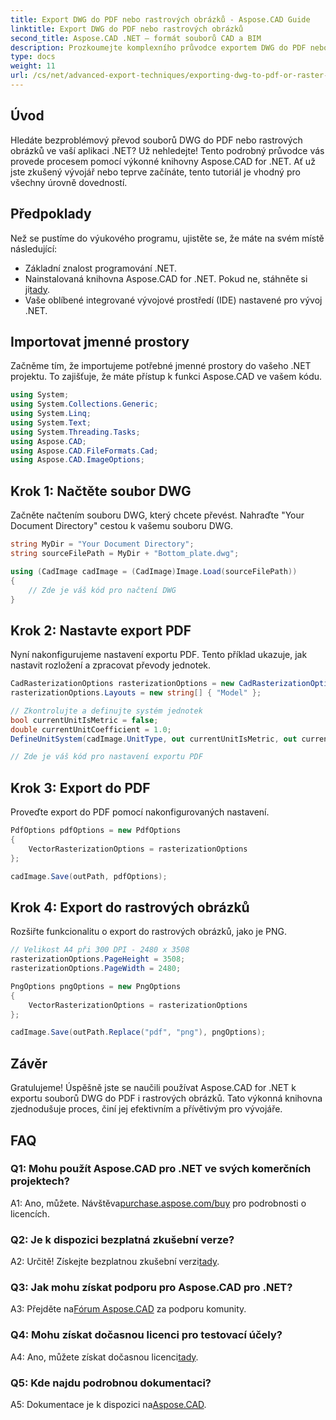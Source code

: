 ```yaml
---
title: Export DWG do PDF nebo rastrových obrázků - Aspose.CAD Guide
linktitle: Export DWG do PDF nebo rastrových obrázků
second_title: Aspose.CAD .NET – formát souborů CAD a BIM
description: Prozkoumejte komplexního průvodce exportem DWG do PDF nebo rastrových obrázků pomocí Aspose.CAD for .NET. Naučte se kroky, předpoklady a získejte praktické zkušenosti s touto výkonnou knihovnou.
type: docs
weight: 11
url: /cs/net/advanced-export-techniques/exporting-dwg-to-pdf-or-raster-images/
---
```

## Úvod

Hledáte bezproblémový převod souborů DWG do PDF nebo rastrových obrázků ve vaší aplikaci .NET? Už nehledejte! Tento podrobný průvodce vás provede procesem pomocí výkonné knihovny Aspose.CAD for .NET. Ať už jste zkušený vývojář nebo teprve začínáte, tento tutoriál je vhodný pro všechny úrovně dovedností.

## Předpoklady

Než se pustíme do výukového programu, ujistěte se, že máte na svém místě následující:

- Základní znalost programování .NET.
-  Nainstalovaná knihovna Aspose.CAD for .NET. Pokud ne, stáhněte si ji[tady](https://releases.aspose.com/cad/net/).
- Vaše oblíbené integrované vývojové prostředí (IDE) nastavené pro vývoj .NET.

## Importovat jmenné prostory

Začněme tím, že importujeme potřebné jmenné prostory do vašeho .NET projektu. To zajišťuje, že máte přístup k funkci Aspose.CAD ve vašem kódu.

```csharp
using System;
using System.Collections.Generic;
using System.Linq;
using System.Text;
using System.Threading.Tasks;
using Aspose.CAD;
using Aspose.CAD.FileFormats.Cad;
using Aspose.CAD.ImageOptions;
```

## Krok 1: Načtěte soubor DWG

Začněte načtením souboru DWG, který chcete převést. Nahraďte "Your Document Directory" cestou k vašemu souboru DWG.

```csharp
string MyDir = "Your Document Directory";
string sourceFilePath = MyDir + "Bottom_plate.dwg";

using (CadImage cadImage = (CadImage)Image.Load(sourceFilePath))
{
    // Zde je váš kód pro načtení DWG
}
```

## Krok 2: Nastavte export PDF

Nyní nakonfigurujeme nastavení exportu PDF. Tento příklad ukazuje, jak nastavit rozložení a zpracovat převody jednotek.

```csharp
CadRasterizationOptions rasterizationOptions = new CadRasterizationOptions();
rasterizationOptions.Layouts = new string[] { "Model" };

// Zkontrolujte a definujte systém jednotek
bool currentUnitIsMetric = false;
double currentUnitCoefficient = 1.0;
DefineUnitSystem(cadImage.UnitType, out currentUnitIsMetric, out currentUnitCoefficient);

// Zde je váš kód pro nastavení exportu PDF
```

## Krok 3: Export do PDF

Proveďte export do PDF pomocí nakonfigurovaných nastavení.

```csharp
PdfOptions pdfOptions = new PdfOptions
{
    VectorRasterizationOptions = rasterizationOptions
};

cadImage.Save(outPath, pdfOptions);
```

## Krok 4: Export do rastrových obrázků

Rozšiřte funkcionalitu o export do rastrových obrázků, jako je PNG.

```csharp
// Velikost A4 při 300 DPI - 2480 x 3508
rasterizationOptions.PageHeight = 3508;
rasterizationOptions.PageWidth = 2480;

PngOptions pngOptions = new PngOptions
{
    VectorRasterizationOptions = rasterizationOptions
};

cadImage.Save(outPath.Replace("pdf", "png"), pngOptions);
```

## Závěr

Gratulujeme! Úspěšně jste se naučili používat Aspose.CAD for .NET k exportu souborů DWG do PDF i rastrových obrázků. Tato výkonná knihovna zjednodušuje proces, činí jej efektivním a přívětivým pro vývojáře.

## FAQ

### Q1: Mohu použít Aspose.CAD pro .NET ve svých komerčních projektech?

 A1: Ano, můžete. Návštěva[purchase.aspose.com/buy](https://purchase.aspose.com/buy) pro podrobnosti o licencích.

### Q2: Je k dispozici bezplatná zkušební verze?

 A2: Určitě! Získejte bezplatnou zkušební verzi[tady](https://releases.aspose.com/).

### Q3: Jak mohu získat podporu pro Aspose.CAD pro .NET?

 A3: Přejděte na[Fórum Aspose.CAD](https://forum.aspose.com/c/cad/19) za podporu komunity.

### Q4: Mohu získat dočasnou licenci pro testovací účely?

 A4: Ano, můžete získat dočasnou licenci[tady](https://purchase.aspose.com/temporary-license/).

### Q5: Kde najdu podrobnou dokumentaci?

 A5: Dokumentace je k dispozici na[Aspose.CAD](https://reference.aspose.com/cad/net/).